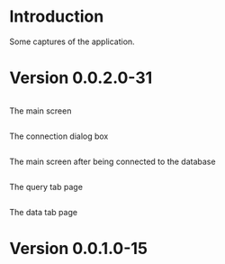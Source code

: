 # Introduction #

Some captures of the application.

# Version 0.0.2.0-31 #
![![](http://toaddotnet.googlecode.com/svn/wiki/ToadDotNet1.png)](http://toaddotnet.googlecode.com/svn/wiki/ToadDotNet1.png)

The main screen

![![](http://toaddotnet.googlecode.com/svn/wiki/ToadDotNet2.png)](http://toaddotnet.googlecode.com/svn/wiki/ToadDotNet2.png)

The connection dialog box

![![](http://toaddotnet.googlecode.com/svn/wiki/ToadDotNet3.png)](http://toaddotnet.googlecode.com/svn/wiki/ToadDotNet3.png)

The main screen after being connected to the database

![![](http://toaddotnet.googlecode.com/svn/wiki/ToadDotNet4.png)](http://toaddotnet.googlecode.com/svn/wiki/ToadDotNet4.png)

The query tab page

![![](http://toaddotnet.googlecode.com/svn/wiki/ToadDotNet5.png)](http://toaddotnet.googlecode.com/svn/wiki/ToadDotNet5.png)

The data tab page
# Version 0.0.1.0-15 #
![![](http://toaddotnet.googlecode.com/svn/wiki/ToadDotNet1-0.0.1.0-15.png)](http://toaddotnet.googlecode.com/svn/wiki/ToadDotNet1-0.0.1.0-15.png)

![![](http://toaddotnet.googlecode.com/svn/wiki/ToadDotNet4-0.0.1.0-15.png)](http://toaddotnet.googlecode.com/svn/wiki/ToadDotNet4-0.0.1.0-15.png)